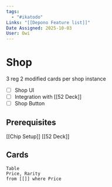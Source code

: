 ```yaml
---
tags:
  - "#ikatodo"
Links: "[[Depono Feature list]]"
Date Assigned: 2025-10-03
User: Owi
---
```



# Shop
3 reg 2 modified cards per shop instance
- [ ] Shop UI
- [ ] Integration with [[52 Deck]]
- [ ] Shop Button
## Prerequisites 
[[Chip Setup]]
[[52 Deck]]

## Cards

```dataview
Table
Price, Rarity
from [[]] where Price
```

